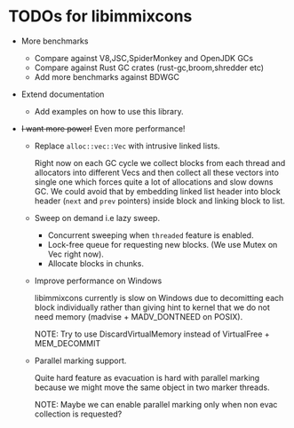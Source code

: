 # TODOs for libimmixcons
- More benchmarks
    - Compare against V8,JSC,SpiderMonkey and OpenJDK GCs
    - Compare against Rust GC crates (rust-gc,broom,shredder etc)
    - Add more benchmarks against BDWGC
- Extend documentation
    - Add examples on how to use this library.

- ~~I want more power!~~ Even more performance! 
    - Replace `alloc::vec::Vec` with intrusive linked lists.

            
        Right now on each GC cycle we collect blocks from each thread and allocators into different Vecs and then collect all these vectors into single one which forces quite a lot of allocations and slow downs GC. We could avoid that by embedding linked list header into block header (`next` and `prev` pointers) inside block and linking block to list.
    - Sweep on demand i.e lazy sweep.
        - Concurrent sweeping when `threaded` feature is enabled.
        - Lock-free queue for requesting new blocks. (We use Mutex on Vec right now).
        - Allocate blocks in chunks.
    - Improve performance on Windows
            

        libimmixcons currently is slow on Windows due to decomitting each block individually rather than giving hint to kernel that we do not need memory (madvise + MADV_DONTNEED on POSIX).


        NOTE: Try to use DiscardVirtualMemory instead of VirtualFree + MEM_DECOMMIT
    - Parallel marking support.


        Quite hard feature as evacuation is hard with parallel marking because we might move the same object in two marker threads.

        NOTE: Maybe we can enable parallel marking only when non evac collection is requested?
    